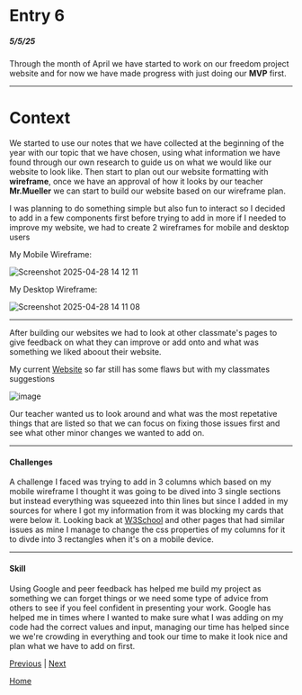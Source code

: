 # Entry 6
##### 5/5/25

Through the month of April we have started to work on our freedom project website and for now we have made progress with just doing our **MVP** first.

---

# Context 

We started to use our notes that we have collected at the beginning of the year with our topic that we have chosen, using what information we have found through our own research to guide us on what we would like our website to look like. Then start to plan out our website formatting with **wireframe**, once we have an approval of how it looks by our teacher **Mr.Mueller** we can start to build our website based on our wireframe plan. 

I was planning to do something simple but also fun to interact so I decided to add in a few components first before trying to add in more if I needed to improve my website, we had to create 2 wireframes for mobile and desktop users 


My Mobile Wireframe:

![Screenshot 2025-04-28 14 12 11](https://github.com/user-attachments/assets/0333cb47-8793-4e84-a6d7-7c0850656438)

My Desktop Wireframe: 

 ![Screenshot 2025-04-28 14 11 08](https://github.com/user-attachments/assets/c1259b08-95d5-4653-ae81-5bafe16af84e)
 
---

After building our websites we had to look at other classmate's pages to give feedback on what they can improve or add onto and what was something we liked aboout their website. 

My current [Website](https://damarisp3284.github.io/sep10-freedom-project-/) so far still has some flaws but with my classmates suggestions 

![image](https://github.com/user-attachments/assets/15942e92-fdc9-46a0-a155-f8f89af5dbd5)

Our teacher wanted us to look around and what was the most repetative things that are listed so that we can focus on fixing those issues first and see what other minor changes we wanted to add on.

---

#### Challenges 

A challenge I faced was trying to add in 3 columns which based on my mobile wireframe I thought it was going to be dived into 3 single sections but instead everything was squeezed into thin lines but since I added in my sources for where I got my information from it was blocking my cards that were below it. Looking back at [W3School](https://www.w3schools.com/) and other pages that had similar issues as mine I manage to change the css properties of my columns for it to divde into 3 rectangles when it's on a mobile device.

---

#### Skill 

Using Google and peer feedback has helped me build my project as something we can forget things or we need some type of advice from others to see if you feel confident in presenting your work. Google has helped me in times where I wanted to make sure what I was adding on my code had the correct values and input, managing our time has helped since we we're crowding in everything and took our time to make it look nice and plan what we have to add on first.


[Previous](entry05.md) | [Next](entry07.md)

[Home](../README.md)
